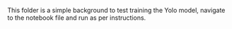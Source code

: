 This folder is a simple background to test training the Yolo model, navigate to the notebook file and run as per instructions. 

